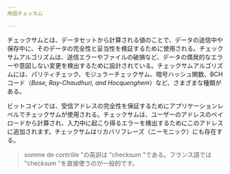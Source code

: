 ```yaml
---
用語チェッカム

---
```

チェックサムとは、データセットから計算される値のことで、データの送信中や保存中に、そのデータの完全性と妥当性を検証するために使用される。チェックサムアルゴリズムは、送信エラーやファイルの破損など、データの偶発的なエラーや意図しない変更を検出するために設計されている。チェックサムアルゴリズムには、パリティチェック、モジュラーチェックサム、暗号ハッシュ関数、BCHコード（*Bose, Ray-Chaudhuri, and Hocquenghem*）など、さまざまな種類がある。

ビットコインでは、受信アドレスの完全性を保証するためにアプリケーションレベルでチェックサムが使用される。チェックサムは、ユーザーのアドレスのペイロードから計算され、入力中に起こり得るエラーを検出するためにこのアドレスに追加されます。チェックサムはリカバリフレーズ（ニーモニック）にも存在する。

> somme de contrôle "の英訳は "checksum "である。フランス語では "checksum "を直接使うのが一般的です。